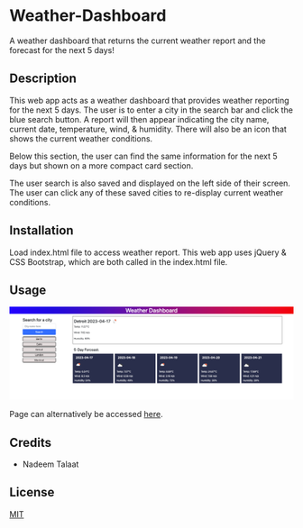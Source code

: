 # Weather-Dashboard

A weather dashboard that returns the current weather report and the forecast for the next 5 days!

## Description

This web app acts as a weather dashboard that provides weather reporting for the next 5 days. The user is to enter a city in the search bar and click the blue search button. A report will then appear indicating the city name, current date, temperature, wind, & humidity. There will also be an icon that shows the current weather conditions.

Below this section, the user can find the same information for the next 5 days but shown on a more compact card section.

The user search is also saved and displayed on the left side of their screen. The user can click any of these saved cities to re-display current weather conditions.

## Installation

Load index.html file to access weather report.
This web app uses jQuery & CSS Bootstrap, which are both called in the index.html file.

## Usage

![INPUT: Full Page Screenshot](./assets/images/screenshot.png)

Page can alternatively be accessed [here](https://nadeemtalaat.github.io/Weather-Dashboard/).

## Credits

- Nadeem Talaat

## License

[MIT](https://choosealicense.com/licenses/mit/)
